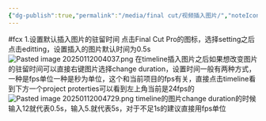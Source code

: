 ```yaml
---
{"dg-publish":true,"permalink":"/media/final cut/视频插入图片/","noteIcon":"3"}
---
```



#fcx
1.设置默认插入图片的驻留时间
点击Final Cut Pro的图标，选择setting之后点击editting，设置插入的图片默认时间为0.5s
![Pasted image 20250112004037.png](/img/user/media/final%20cut/attachments/Pasted%20image%2020250112004037.png)
在timeline插入图片之后如果想改变图片的驻留时间可以直接右键图片选择change duration，设置时间一般有两种方式，一种是fps单位一种是秒为单位，这个和当前项目的fps有关，直接点击timeline看到下方一个project proterties可以看到左上角当前是24fps的
![Pasted image 20250112004729.png](/img/user/media/final%20cut/attachments/Pasted%20image%2020250112004729.png)
timeline的图片change duration的时候输入12就代表0.5s，输入5.就代表5s，对于不足1s的建议直接用fps单位